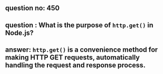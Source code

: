 
      
## question no: 450

## question : What is the purpose of `http.get()` in Node.js?

## answer: `http.get()` is a convenience method for making HTTP GET requests, automatically handling the request and response process.
      